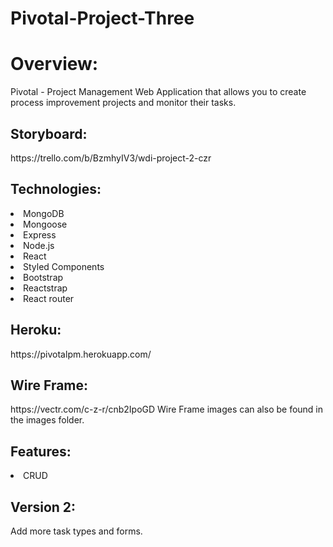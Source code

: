 # Pivotal-Project-Three
<h1>Overview:</h1>

Pivotal - Project Management Web Application that allows you to create process improvement projects and monitor their tasks.



<h2>Storyboard:</h2> https://trello.com/b/BzmhyIV3/wdi-project-2-czr

<h2>Technologies:</h2> 
<li>MongoDB</li>
<li>Mongoose</li>
<li>Express</li>
<li>Node.js</li>
<li>React</li>
<li>Styled Components</li>
<li>Bootstrap</li>
<li>Reactstrap</li>
<li>React router</li>

<h2>Heroku:</h2> https://pivotalpm.herokuapp.com/

<h2>Wire Frame:</h2> https://vectr.com/c-z-r/cnb2IpoGD Wire Frame images can also be found in the images folder.

<h2>Features:</h2>
<li>CRUD</li>

<h2>Version 2:</h2> Add more task types and forms.